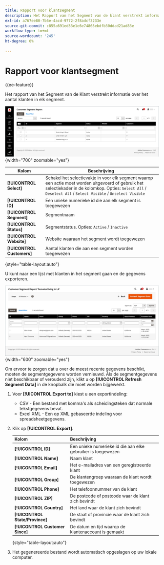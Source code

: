 ```yaml
---
title: Rapport voor klantsegment
description: Het Rapport van het Segment van de klant verstrekt informatie over het aantal klanten in elk segment.
exl-id: a767ee80-7b6e-4acd-9772-2f8adcf3233e
source-git-commit: c855a691ed33e1e6e74865ebdfb30ddad21ad83e
workflow-type: tm+mt
source-wordcount: '245'
ht-degree: 0%

---
```


# Rapport voor klantsegment

{{ee-feature}}

Het rapport van het Segment van de Klant verstrekt informatie over het aantal klanten in elk segment.

![Rapport voor klantsegment](assets/customer-segments-reports.png){width="700" zoomable="yes"}

| Kolom | Beschrijving |
|--- |--- |
| **[!UICONTROL Select]** | Schakel het selectievakje in voor elk segment waarop een actie moet worden uitgevoerd of gebruik het selectiekader in de kolomkop. Opties: `Select All` / `Deselect All` / `Select Visible` / `Unselect Visible` |
| **[!UICONTROL ID]** | Een unieke numerieke id die aan elk segment is toegewezen |
| **[!UICONTROL Segment]** | Segmentnaam |
| **[!UICONTROL Status]** | Segmentstatus. Opties: `Active` / `Inactive` |
| **[!UICONTROL Website]** | Website waaraan het segment wordt toegewezen |
| **[!UICONTROL Customers]** | Aantal klanten die aan een segment worden toegewezen |

{style="table-layout:auto"}

U kunt naar een lijst met klanten in het segment gaan en de gegevens exporteren.

![Omlaag naar klantgegevens](assets/customer-segment-drilldown.png){width="600" zoomable="yes"}

Om ervoor te zorgen dat u over de meest recente gegevens beschikt, moeten de segmentgegevens worden vernieuwd. Als de segmentgegevens niet beschikbaar of verouderd zijn, klikt u op **[!UICONTROL Refresh Segment Data]** in de knopbalk die moet worden bijgewerkt.

1. Voor **[!UICONTROL Export to]** kiest u een exportindeling:

   * CSV - Een bestand met komma&#39;s als scheidingsteken dat normale tekstgegevens bevat.
   * Excel XML - Een op XML gebaseerde indeling voor spreadsheetgegevens.

1. Klik op **[!UICONTROL Export]**.

   | Kolom | Beschrijving |
   |--- |--- |
   | **[!UICONTROL ID]** | Een unieke numerieke id die aan elke gebruiker is toegewezen |
   | **[!UICONTROL Name]** | Naam klant |
   | **[!UICONTROL Email]** | Het e-mailadres van een geregistreerde klant |
   | **[!UICONTROL Group]** | De klantengroep waaraan de klant wordt toegewezen |
   | **[!UICONTROL Phone]** | Het telefoonnummer van de klant |
   | **[!UICONTROL ZIP]** | De postcode of postcode waar de klant zich bevindt |
   | **[!UICONTROL Country]** | Het land waar de klant zich bevindt |
   | **[!UICONTROL State/Province]** | De staat of provincie waar de klant zich bevindt |
   | **[!UICONTROL Customer Since]** | De datum en tijd waarop de klantenaccount is gemaakt |

   {style="table-layout:auto"}

1. Het gegenereerde bestand wordt automatisch opgeslagen op uw lokale computer.
